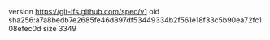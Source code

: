 version https://git-lfs.github.com/spec/v1
oid sha256:a7a8bedb7e2685fe46d897df53449334b2f561e18f33c5b90ea72fc108efec0d
size 3349
